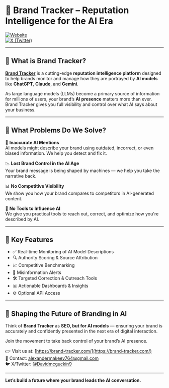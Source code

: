 # 🧠 Brand Tracker – Reputation Intelligence for the AI Era

[![Website](https://img.shields.io/badge/Visit-Website-blue)](https://brand-tracker.com/)  
[![X (Twitter)](https://img.shields.io/badge/Follow-on%20X-1DA1F2?logo=twitter&logoColor=white)](https://x.com/Davidmcguckin9)

---

## 🌟 What is Brand Tracker?

**[Brand Tracker](https://brand-tracker.com/)** is a cutting-edge **reputation intelligence platform** designed to help brands monitor and manage how they are portrayed by **AI models** like **ChatGPT**, **Claude**, and **Gemini**.

As large language models (LLMs) become a primary source of information for millions of users, your brand’s **AI presence** matters more than ever. Brand Tracker gives you full visibility and control over what AI says about your business.

---

## 🧩 What Problems Do We Solve?

🚫 **Inaccurate AI Mentions**  
AI models might describe your brand using outdated, incorrect, or even biased information. We help you detect and fix it.

📉 **Lost Brand Control in the AI Age**  
Your brand message is being shaped by machines — we help you take the narrative back.

📊 **No Competitive Visibility**  
We show you how your brand compares to competitors in AI-generated content.

🎯 **No Tools to Influence AI**  
We give you practical tools to reach out, correct, and optimize how you're described by AI.

---

## 🔧 Key Features

- ✅ Real-time Monitoring of AI Model Descriptions
- 🔍 Authority Scoring & Source Attribution
- 📈 Competitive Benchmarking
- 🚨 Misinformation Alerts
- 🛠️ Targeted Correction & Outreach Tools
- 📊 Actionable Dashboards & Insights
- ⚙️ Optional API Access

---

## 🚀 Shaping the Future of Branding in AI

Think of **Brand Tracker** as **SEO, but for AI models** — ensuring your brand is accurately and confidently presented in the next era of digital interaction.

Join the movement to take back control of your brand’s AI presence.

👉 Visit us at: [https://brand-tracker.com/](https://brand-tracker.com/)  
📧 Contact: alexandermakeev764@gmail.com  
🐦 X/Twitter: [@Davidmcguckin9](https://x.com/Davidmcguckin9)

---

**Let’s build a future where your brand leads the AI conversation.**
